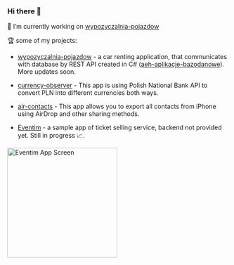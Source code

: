 ### Hi there 👋

🔭 I’m currently working on <a href="https://github.com/piotrwasx/wypozyczalnia-pojazdow">wypozyczalnia-pojazdow</a>

🏆 some of my projects:

- <a href="https://github.com/piotrwasx/wypozyczalnia-pojazdow">wypozyczalnia-pojazdow</a> - a car renting application, that communicates with database by REST API created in C# (<a href="https://github.com/piotrwasx/aeh-aplikacje-bazodanowe">aeh-aplikacje-bazodanowe</a>). More updates soon.

- <a href="https://github.com/piotrwasx/currency-observer">currency-observer</a> - This app is using Polish National Bank API to convert PLN into different currencies both ways.

- <a href="https://github.com/piotrwasx/air-contacts">air-contacts</a> - This app allows you to export all contacts from iPhone using AirDrop and other sharing methods. 

- <a href="https://github.com/piotrwasx/Eventim">Eventim</a> - a sample app of ticket selling service, backend not provided yet. Still in progress 📈.

<img width="250" alt="Eventim App Screen" src="https://user-images.githubusercontent.com/76405606/190483249-fe6f6c0d-641e-45dc-b4fc-51c90acc6ebd.png">

